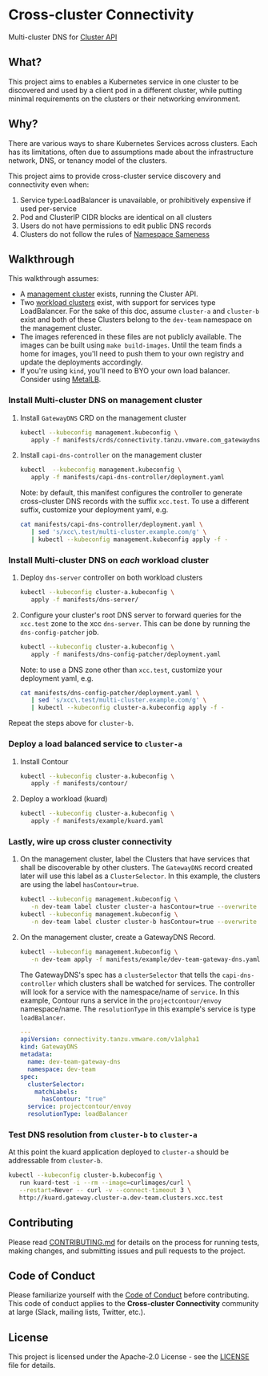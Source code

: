 # Cross-cluster Connectivity

Multi-cluster DNS for [Cluster API](https://cluster-api.sigs.k8s.io/)

## What?

This project aims to enables a Kubernetes service in one cluster to be
discovered and used by a client pod in a different cluster, while putting
minimal requirements on the clusters or their networking environment.


## Why?

There are various ways to share Kubernetes Services across clusters. Each has
its limitations, often due to assumptions made about the infrastructure network,
DNS, or tenancy model of the clusters.

This project aims to provide cross-cluster service discovery and connectivity
even when:

1. Service type:LoadBalancer is unavailable, or prohibitively expensive if used
   per-service
2. Pod and ClusterIP CIDR blocks are identical on all clusters
3. Users do not have permissions to edit public DNS records
4. Clusters do not follow the rules of [Namespace
   Sameness](https://groups.google.com/forum/#!msg/kubernetes-sig-multicluster/jfDAMxFWlOg/9Z9O0mVpAgAJ)

## Walkthrough

This walkthrough assumes:
- A [management
  cluster](https://cluster-api.sigs.k8s.io/reference/glossary.html#management-cluster)
  exists, running the Cluster API.
- Two [workload
  clusters](https://cluster-api.sigs.k8s.io/user/quick-start.html#create-your-first-workload-cluster)
  exist, with support for services type LoadBalancer. For the sake of this doc, assume
  `cluster-a` and `cluster-b` exist and both of these Clusters belong to the
  `dev-team` namespace on the management cluster.
- The images referenced in these files are not publicly available. The images
  can be built using `make build-images`. Until the team finds a home for
  images, you'll need to push them to your own registry and update the
  deployments accordingly.
- If you're using `kind`, you'll need to BYO your own load balancer.
  Consider using [MetalLB](https://metallb.universe.tf).

### Install Multi-cluster DNS on management cluster

1. Install `GatewayDNS` CRD on the management cluster
   ```bash
   kubectl --kubeconfig management.kubeconfig \
      apply -f manifests/crds/connectivity.tanzu.vmware.com_gatewaydns.yaml
   ```
1. Install `capi-dns-controller` on the management cluster
   ```bash
   kubectl  --kubeconfig management.kubeconfig \
      apply -f manifests/capi-dns-controller/deployment.yaml
   ```

   Note: by default, this manifest configures the controller to generate
   cross-cluster DNS records with the suffix `xcc.test`.
   To use a different suffix, customize your deployment yaml, e.g.
   ```bash
   cat manifests/capi-dns-controller/deployment.yaml \
      | sed 's/xcc\.test/multi-cluster.example.com/g' \
      | kubectl --kubeconfig management.kubeconfig apply -f -
   ```

### Install Multi-cluster DNS on *each* workload cluster

1. Deploy `dns-server` controller on both workload clusters
   ```bash
   kubectl --kubeconfig cluster-a.kubeconfig \
      apply -f manifests/dns-server/
   ```
1. Configure your cluster's root DNS server to forward queries for the `xcc.test` zone to
   the xcc `dns-server`. This can be done by running the `dns-config-patcher`
   job.
   ```bash
   kubectl --kubeconfig cluster-a.kubeconfig \
      apply -f manifests/dns-config-patcher/deployment.yaml
   ```
   Note: to use a DNS zone other than `xcc.test`, customize your deployment yaml, e.g.
   ```bash
   cat manifests/dns-config-patcher/deployment.yaml \
      | sed 's/xcc\.test/multi-cluster.example.com/g' \
      | kubectl --kubeconfig cluster-a.kubeconfig apply -f -
   ```

Repeat the steps above for `cluster-b`.

### Deploy a load balanced service to `cluster-a`

1. Install Contour
   ```bash
   kubectl --kubeconfig cluster-a.kubeconfig \
      apply -f manifests/contour/
   ```
1. Deploy a workload (kuard)
   ```bash
   kubectl --kubeconfig cluster-a.kubeconfig \
      apply -f manifests/example/kuard.yaml
   ```

### Lastly, wire up cross cluster connectivity

1. On the management cluster, label the Clusters that have services that shall
   be discoverable by other clusters. The `GatewayDNS` record created later will
   use this label as a `ClusterSelector`.  In this example, the clusters are
   using the label `hasContour=true`.
   ```bash
   kubectl --kubeconfig management.kubeconfig \
      -n dev-team label cluster cluster-a hasContour=true --overwrite
   kubectl --kubeconfig management.kubeconfig \
      -n dev-team label cluster cluster-b hasContour=true --overwrite
   ```
1. On the management cluster, create a GatewayDNS Record.
   ```bash
   kubectl --kubeconfig management.kubeconfig \
      -n dev-team apply -f manifests/example/dev-team-gateway-dns.yaml
   ```

   The GatewayDNS's spec has a `clusterSelector` that tells the
   `capi-dns-controller` which clusters shall be watched for services. The
   controller will look for a service with the namespace/name of `service`. In
   this example, Contour runs a service in the `projectcontour/envoy`
   namespace/name. The `resolutionType` in this example's service is type
   `loadBalancer`.
   ```yaml
   ---
   apiVersion: connectivity.tanzu.vmware.com/v1alpha1
   kind: GatewayDNS
   metadata:
     name: dev-team-gateway-dns
     namespace: dev-team
   spec:
     clusterSelector:
       matchLabels:
         hasContour: "true"
     service: projectcontour/envoy
     resolutionType: loadBalancer
   ```

### Test DNS resolution from `cluster-b` to `cluster-a`

At this point the kuard application deployed to `cluster-a` should be
addressable from `cluster-b`.
   ```bash
   kubectl --kubeconfig cluster-b.kubeconfig \
      run kuard-test -i --rm --image=curlimages/curl \
      --restart=Never -- curl -v --connect-timeout 3 \
      http://kuard.gateway.cluster-a.dev-team.clusters.xcc.test
   ```

## Contributing

Please read [CONTRIBUTING.md](./CONTRIBUTING.md) for details on the process for
running tests, making changes, and submitting issues and pull requests to the
project.

## Code of Conduct

Please familiarize yourself with the [Code of Conduct](./CODE_OF_CONDUCT.md)
before contributing. This code of conduct applies to the **Cross-cluster
Connectivity** community at large (Slack, mailing lists, Twitter, etc.).

## License

This project is licensed under the Apache-2.0 License - see the
[LICENSE](LICENSE) file for details.
